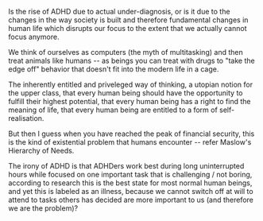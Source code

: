 Is the rise of ADHD due to actual under-diagnosis, or is it due to the changes in the way society is built and therefore fundamental changes in human life which disrupts our focus to the extent that we actually cannot focus anymore. 

We think of ourselves as computers (the myth of multitasking) and then treat animals like humans -- as beings you can treat with drugs to "take the edge off" behavior that doesn't fit into the modern life in a cage. 

The inherently entitled and priveleged way of thinking, a utopian notion for the upper class, that every human being should have the opportunity to fulfill their highest potential, that every human being has a right to find the meaning of life, that every human being are entitled to a form of self-realisation. 

But then I guess when you have reached the peak of financial security, this is the kind of existential problem that humans encounter -- refer Maslow's Hierarchy of Needs. 

The irony of ADHD is that ADHDers work best during long uninterrupted hours while focused on one important task that is challenging / not boring, according to research this is the best state for most normal human beings, and yet this is labeled as an illness, because we cannot switch off at will to attend to tasks others has decided are more important to us (and therefore we are the problem)?







